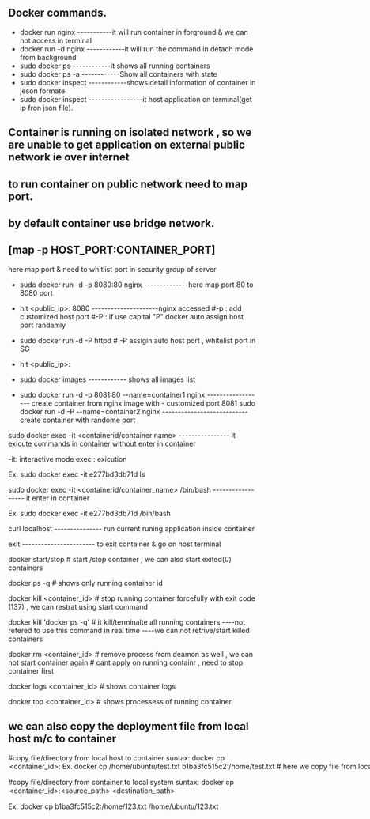 ## Docker commands.

 -  docker run nginx                             -----------it will run container in forground & we can not access in terminal 
  - docker run -d nginx                          ------------it will run the command in detach mode from background
  - sudo docker ps                               ------------it shows all running containers
  - sudo docker ps -a                            ------------Show all containers with state
  - sudo docker inspect <container id>           ------------shows detail information of container in jeson formate
  - sudo docker inspect <container ip>           -----------------it host application on terminal(get ip fron json file).

## Container is running on isolated network , so we are unable to get application on external public network ie over internet 
## to run container on public network need to map port.
## by default container use bridge network.

## [map -p HOST_PORT:CONTAINER_PORT]   
here map port & need to whitlist port in security group of server

- sudo docker run -d -p 8080:80 nginx  --------------here map port 80 to 8080 port  
- hit <public_ip>: 8080 ---------------------nginx accessed
 #-p : add customized host port
 #-P : if use capital "P" docker auto assign host port randamly

- sudo docker run -d -P httpd    # -P assigin auto host port , whitelist port in SG 
- hit <public_ip>:<maped port>

  
 - sudo docker images     ------------ shows all images list
 - sudo docker run -d -p 8081:80 --name=container1 nginx    ------------------ create container from nginx image with - customized port 8081
 sudo docker run -d -P --name=container2 nginx    ---------------------------  create container with randome port

 sudo docker exec -it <containerid/container name> <command>    ---------------- it exicute commands in container without enter in container

 -it: interactive mode
 exec : exicution 

 Ex.
 sudo docker exec -it e277bd3db71d ls


 sudo docker exec -it <containerid/container_name> /bin/bash    ------------------ it enter in container

 Ex.
 sudo docker exec -it e277bd3db71d /bin/bash

 curl localhost     --------------- run current runing application inside container

 exit     ----------------------- to exit container & go on host terminal


 docker start/stop <container id>    # start /stop container , we can also start exited(0) containers

 docker ps -q   # shows only running container id

 docker kill <container_id>    # stop running container forcefully  with exit code (137)  , we can restrat using start command 

docker kill 'docker ps -q'   # it kill/terminalte all running containers ----not refered to use this command in real time  ----we can not retrive/start killed containers 

docker rm <container_id>  # remove process from deamon as well , we can not start container again  # cant apply on running containr , need to stop container first

docker logs <container_id>    # shows container logs

docker top <container_id>      # shows processess of running container

## we can also copy the deployment file from local host m/c to container

#copy file/directory from local host to container
suntax: docker cp <option><file path><container_id>:<destination path>
Ex. docker cp /home/ubuntu/test.txt b1ba3fc515c2:/home/test.txt     # here we copy file from local system to container 

#copy file/directory from  container to local system
suntax: docker cp <option> <container_id>:<source_path> <destination_path>

Ex. docker cp b1ba3fc515c2:/home/123.txt /home/ubuntu/123.txt

















  


 



